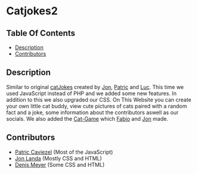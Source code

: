 # Catjokes2

## Table Of Contents

- [Description](https://github.com/PatricCaviezel/catjokes2#description)
- [Contributors](https://github.com/PatricCaviezel/catjokes2#contributors)

## Description

Similar to original [catJokes](https://github.com/PatricCaviezel/CatJokes) created by [Jon](https://github.com/jonlanda), [Patric](https://github.com/PatricCaviezel) and [Luc](https://github.com/LucHauser). This time we used JavaScript instead of PHP and we added some new features.
In addition to this we also upgraded our CSS.
On This Website you can create your own little cat buddy, view cute pictures of cats paired with a random fact and a joke, some information about the contributors aswell as our socials. We also added the [Cat-Game](https://github.com/FabioKaelin/Cat-Game) which [Fabio](https://github.com/FabioKaelin) and [Jon](https://github.com/jonlanda) made.

## Contributors

- [Patric Caviezel](https://github.com/PatricCaviezel) (Most of the JavaScript)
- [Jon Landa](https://github.com/jonlanda) (Mostly CSS and HTML)
- [Denis Meyer](https://github.com/meyden) (Some CSS and HTML)
